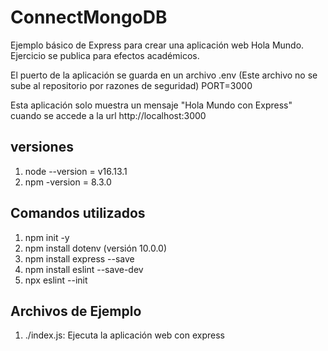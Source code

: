 # ConnectMongoDB

Ejemplo básico de Express para crear una aplicación web Hola Mundo.
Ejercicio se publica para efectos académicos.

El puerto de la aplicación se guarda en un archivo .env (Este archivo no se sube al repositorio por razones de seguridad)
    PORT=3000

Esta aplicación solo muestra un mensaje "Hola Mundo con Express" cuando se accede a la url http://localhost:3000

## versiones

1. node --version = v16.13.1
2. npm -version = 8.3.0

## Comandos utilizados

1. npm init -y
2. npm install dotenv  (versión 10.0.0)
3. npm install express --save
4. npm install eslint --save-dev
5. npx eslint --init

## Archivos de Ejemplo

1. ./index.js: Ejecuta la aplicación web con express
